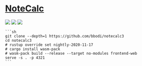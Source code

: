 # [NoteCalc](https://github.com/bbodi/notecalc3)

![](https://img.shields.io/github/license/bbodi/notecalc3) ![](https://img.shields.io/github/last-commit/scillidan/notecalc3/develop) ![](https://img.shields.io/badge/Vercel-black?style=flat&logo=Vercel&logoColor=white)

````{tab} From source
```sh
git clone --depth=1 https://github.com/bbodi/notecalc3
cd notecalc3
# rustup override set nightly-2020-11-17
# cargo install wasm-pack
# wasm-pack build --release --target no-modules frontend-web
serve -s . -p 4321
```